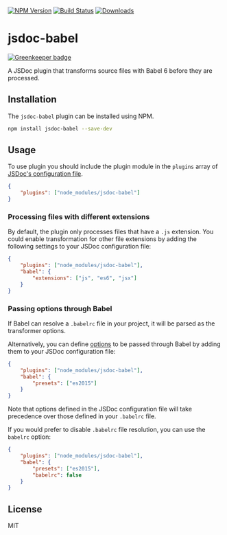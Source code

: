 [![NPM Version][npm-image]][npm-url]
[![Build Status][travis-image]][travis-url]
[![Downloads][downloads-image]][downloads-url]

# jsdoc-babel

[![Greenkeeper badge](https://badges.greenkeeper.io/ctumolosus/jsdoc-babel.svg)](https://greenkeeper.io/)

A JSDoc plugin that transforms source files with Babel 6 before they are processed.

## Installation

The `jsdoc-babel` plugin can be installed using NPM.

```bash
npm install jsdoc-babel --save-dev
```

## Usage

To use plugin you should include the plugin module in the `plugins` array of
[JSDoc's configuration file](http://usejsdoc.org/about-configuring-jsdoc.html).

```json
{
    "plugins": ["node_modules/jsdoc-babel"]
}
```

### Processing files with different extensions

By default, the plugin only processes files that have a `.js` extension. You
could enable transformation for other file extensions by adding the following
settings to your JSDoc configuration file:

```json
{
    "plugins": ["node_modules/jsdoc-babel"],
    "babel": {
        "extensions": ["js", "es6", "jsx"]
    }
}
```

### Passing options through Babel

If Babel can resolve a `.babelrc` file in your project, it will be parsed as the
transformer options.

Alternatively, you can define [options](https://babeljs.io/docs/usage/api/#options)
to be passed through Babel by adding them to your JSDoc configuration file:

```json
{
    "plugins": ["node_modules/jsdoc-babel"],
    "babel": {
        "presets": ["es2015"]
    }
}
```

Note that options defined in the JSDoc configuration file will take precedence
over those defined in your `.babelrc` file.

If you would prefer to disable `.babelrc` file resolution, you can use the
`babelrc` option:

```json
{
    "plugins": ["node_modules/jsdoc-babel"],
    "babel": {
        "presets": ["es2015"],
        "babelrc": false
    }
}
```

## License

MIT

[npm-image]: https://img.shields.io/npm/v/jsdoc-babel.svg?style=flat-square
[npm-url]: https://www.npmjs.com/package/jsdoc-babel
[travis-image]: https://img.shields.io/travis/ctumolosus/jsdoc-babel/master.svg?style=flat-square
[travis-url]: https://travis-ci.org/ctumolosus/jsdoc-babel
[downloads-image]: https://img.shields.io/npm/dm/jsdoc-babel.svg?style=flat-square
[downloads-url]: https://www.npmjs.com/package/jsdoc-babel
